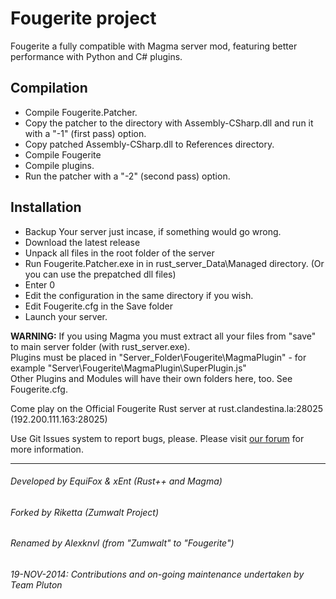 # Fougerite project

Fougerite a fully compatible with Magma server mod, featuring better performance with Python and C# plugins.   

## Compilation
* Compile Fougerite.Patcher.
* Copy the patcher to the directory with Assembly-CSharp.dll and run it with a "-1" (first pass) option.
* Copy patched Assembly-CSharp.dll to References directory.
* Compile Fougerite
* Compile plugins.
* Run the patcher with a "-2" (second pass) option.

## Installation
* Backup Your server just incase, if something would go wrong.
* Download the latest release
* Unpack all files in the root folder of the server
* Run Fougerite.Patcher.exe in in rust_server_Data\Managed directory. (Or you can use the prepatched dll files)
* Enter 0
* Edit the configuration in the same directory if you wish.
* Edit Fougerite.cfg in the Save folder
* Launch your server.

**WARNING:** If you using Magma you must extract all your files from "save" to main server folder (with rust_server.exe).  
Plugins must be placed in "Server_Folder\Fougerite\MagmaPlugin" - for example "Server\Fougerite\MagmaPlugin\SuperPlugin.js"  
Other Plugins and Modules will have their own folders here, too.  See Fougerite.cfg.

Come play on the Official Fougerite Rust server at rust.clandestina.la:28025 (192.200.111.163:28025)

Use Git Issues system to report bugs, please. 
Please visit [our forum](http://fougerite.com/) for more information.

***
###### Developed by EquiFox & xEnt (Rust++ and Magma)
###### Forked by Riketta (Zumwalt Project)
###### Renamed by Alexknvl (from "Zumwalt" to "Fougerite")
###### 19-NOV-2014: Contributions and on-going maintenance undertaken by Team Pluton
